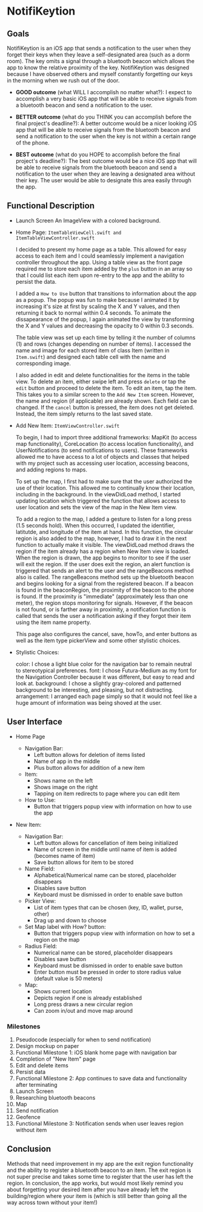 # NotifiKeytion

## Goals

NotifiKeytion is an iOS app that sends a notification to the user when they forget their keys when they leave a self-designated area (such as a dorm room). The
key omits a signal through a bluetooth beacon which allows the app to know the relative proximity of the key. NotifiKeytion was designed because I have observed
others and myself constantly forgetting our keys in the morning when we rush out of the door.

* **GOOD outcome** (what WILL I accomplish no matter what?):
   I expect to accomplish a very basic iOS app that will be able to receive signals from a bluetooth beacon and send a notification to the user.

* **BETTER outcome** (what do you THINK you can accomplish before the final project's deadline?):
   A better outcome would be a nicer looking iOS app that will be able to receive signals from the bluetooth beacon and send a notification to the user when
   the key is not within a certain range of the phone.

* **BEST outcome** (what do you HOPE to accomplish before the final project's deadline?):
   The best outcome would be a nice iOS app that will be able to receive signals from the bluetooth beacon and send a notification to the user when they are
   leaving a designated area without their key. The user would be able to designate this area easily through the app.

## Functional Description

* Launch Screen
    An ImageView with a colored background.

* Home Page: `ItemTableViewCell.swift and ItemTableViewController.swift`

    I decided to present my home page as a table. This allowed for easy access to each item and I could seamlessly implement a navigation controller throughout
    the app. Using a table view as the front page required me to store each item added by the `plus` button in an array so that I could list each item upon
    re-entry to the app and the ability to persist the data.

    I added a `How to Use` button that transitions to information about the app as a popup. The popup was fun to make because I animated it by increasing it's
    size at first by scaling the X and Y values, and then returning it back to normal within 0.4 seconds. To animate the dissapearance of the popup, I again
    animated the view by transforming the X and Y values and decreasing the opacity to 0 within 0.3 seconds.

    The table view was set up each time by telling it the number of columns (1) and rows (changes depending on number of items). I accessed the name and image
    for each stored item of class Item (written in `Item.swift`) and designed each table cell with the name and corresponding image.

    I also added in edit and delete functionalities for the items in the table view. To delete an item, either swipe left and press `delete` or tap the `edit`
    button and proceed to delete the item. To edit an item, tap the item. This takes you to a similar screen to the `Add New Item` screen. However, the name
    and region (if applicable) are already shown. Each field can be changed. If the `cancel` button is pressed, the item does not get deleted. Instead, the
    item simply returns to the last saved state.

* Add New Item: `ItemViewController.swift`

    To begin, I had to import three additional frameworks: MapKit (to access map functionality), CoreLocation (to access location functionality), and
    UserNotifications (to send notifications to users). These frameworks allowed me to have access to a lot of objects and classes that helped with my project
    such as accessing user location, accessing beacons, and adding regions to maps.

    To set up the map, I first had to make sure that the user authorized the use of their location. This allowed me to continually know their location,
    including in the background. In the viewDidLoad method, I started updating location which triggered the function that allows access to user location and
    sets the view of the map in the New Item view.

    To add a region to the map, I added a gesture to listen for a long press (1.5 seconds hold). When this occurred, I updated the identifier, latitutde, and
    longitude of the item at hand. In this function, the circular region is also added to the map, however, I had to draw it in the next function to actually
    make it visible. The viewDidLoad method draws the region if the item already has a region when New Item view is loaded. When the region is drawn, the app
    begins to monitor to see if the user will exit the region. If the user does exit the region, an alert function is triggered that sends an alert to the
    user and the rangeBeacons method also is called. The rangeBeacons method sets up the bluetooth beacon and begins looking for a signal from the registered
    beacon. If a beacon is found in the beaconRegion, the proximity of the beacon to the phone is found. If the proximity is "immediate" (approximately less
    than one meter), the region stops monitoring for signals. However, if the beacon is not found, or is farther away in proximity, a notification function
    is called that sends the user a notification asking if they forgot their item using the item name property.

    This page also configures the cancel, save, howTo, and enter buttons as well as the item type pickerView and some other stylistic choices.

* Stylistic Choices:

    color: I chose a light blue color for the navigation bar to remain neutral to stereotypical preferences.
    font: I chose Futura-Medium as my font for the Navigation Controller because it was different, but easy to read and look at.
    background: I chose a slightly gray-colored and patterned background to be interesting, and pleasing, but not distracting.
    arrangement: I arranged each page simply so that it would not feel like a huge amount of information was being shoved at the user.

## User Interface

* Home Page
    * Navigation Bar:
        * Left button allows for deletion of items listed
        * Name of app in the middle
        * Plus button allows for addition of a new item
    * Item:
        * Shows name on the left
        * Shows image on the right
        * Tapping on item redirects to page where you can edit item
    * How to Use:
        * Button that triggers popup view with information on how to use the app

* New Item:
    * Navigation Bar:
        * Left button allows for cancellation of item being initialized
        * Name of screen in the middle until name of item is added (becomes name of item)
        * Save button allows for item to be stored
    * Name Field:
        * Alphabetical/Numerical name can be stored, placeholder disappears
        * Disables save button
        * Keyboard must be dismissed in order to enable save button
    * Picker View:
        * List of item types that can be chosen (key, ID, wallet, purse, other)
        * Drag up and down to choose
    * Set Map label with How? button:
        * Button that triggers popup view with information on how to set a region on the map
    * Radius Field:
        * Numerical name can be stored, placeholder disappears
        * Disables save button
        * Keyboard must be dismissed in order to enable save button
        * Enter button must be pressed in order to store radius value (default value is 50 meters)
    * Map:
        * Shows current location
        * Depicts region if one is already established
        * Long press draws a new circular region
        * Can zoom in/out and move map around

### Milestones

1. Pseudocode (especially for when to send notification)
2. Design mockup on paper
3. Functional Milestone 1: iOS blank home page with navigation bar
4. Completion of "New Item" page
5. Edit and delete items
6. Persist data
7. Functional Milestone 2: App continues to save data and functionality after terminating
8. Launch Screen
9. Researching bluetooth beacons
10. Map
11. Send notification
12. Geofence
13. Functional Milestone 3: Notification sends when user leaves region without item

## Conclusion

Methods that need improvement in my app are the exit region functionality and the ability to register a bluetooth beacon to an item. The exit region is not
super precise and takes some time to register that the user has left the region. In conclusion, the app works, but would most likely remind you about
forgetting your desired item after you have already left the building/region where your item is (which is still better than going all the way across town
without your item!)

